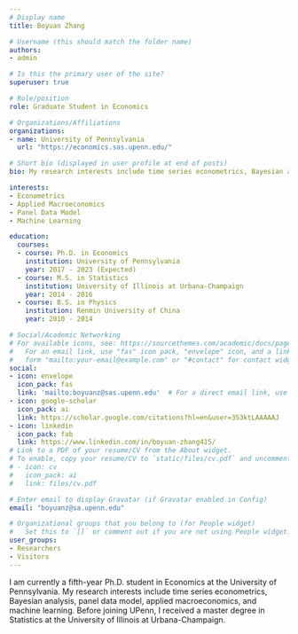 ```yaml
---
# Display name
title: Boyuan Zhang

# Username (this should match the folder name)
authors:
- admin

# Is this the primary user of the site?
superuser: true

# Role/position
role: Graduate Student in Economics

# Organizations/Affiliations
organizations:
- name: University of Pennsylvania
  url: "https://economics.sas.upenn.edu/"

# Short bio (displayed in user profile at end of posts)
bio: My research interests include time series econometrics, Bayesian analysis, panel data model, applied macroeconomics, and machine learning.

interests:
- Econometrics
- Applied Macroeconomics
- Panel Data Model
- Machine Learning

education:
  courses:
  - course: Ph.D. in Economics
    institution: University of Pennsylvania
    year: 2017 - 2023 (Expected)
  - course: M.S. in Statistics
    institution: University of Illinois at Urbana-Champaign
    year: 2014 - 2016
  - course: B.S. in Physics
    institution: Renmin University of China
    year: 2010 - 2014

# Social/Academic Networking
# For available icons, see: https://sourcethemes.com/academic/docs/page-builder/#icons
#   For an email link, use "fas" icon pack, "envelope" icon, and a link in the
#   form "mailto:your-email@example.com" or "#contact" for contact widget.
social:
- icon: envelope
  icon_pack: fas
  link: 'mailto:boyuanz@sas.upenn.edu'  # For a direct email link, use "mailto:test@example.org".
- icon: google-scholar
  icon_pack: ai
  link: https://scholar.google.com/citations?hl=en&user=353ktLAAAAAJ
- icon: linkedin
  icon_pack: fab
  link: https://www.linkedin.com/in/boyuan-zhang415/
# Link to a PDF of your resume/CV from the About widget.
# To enable, copy your resume/CV to `static/files/cv.pdf` and uncomment the lines below.
# - icon: cv
#   icon_pack: ai
#   link: files/cv.pdf

# Enter email to display Gravatar (if Gravatar enabled in Config)
email: "boyuanz@sa.upenn.edu"

# Organizational groups that you belong to (for People widget)
#   Set this to `[]` or comment out if you are not using People widget.
user_groups:
- Researchers
- Visitors
---
```


I am currently a fifth-year Ph.D. student in Economics at the University of Pennsylvania. My research interests include time series econometrics, Bayesian analysis, panel data model, applied macroeconomics, and machine learning. Before joining UPenn, I received a master degree in Statistics at the University of Illinois at Urbana-Champaign.
